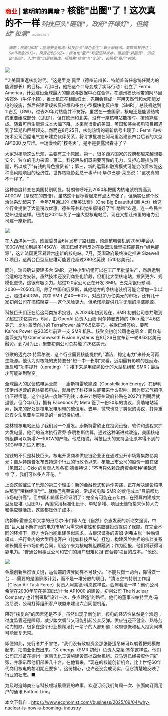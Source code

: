 <span style="color:#E3120B; font-size:14.9pt; font-weight:bold;">商业</span> <span style="color:#000000; font-size:14.9pt; font-weight:bold;">| 黎明前的黑暗？</span>
<span style="color:#000000; font-size:21.0pt; font-weight:bold;">核能"出圈"了！这次真的不一样</span>
<span style="color:#808080; font-size:14.9pt; font-weight:bold; font-style:italic;">科技巨头"砸钱"，政府"开绿灯"，但挑战"拉满"</span>
<span style="color:#808080; font-size:6.2pt;">2025年9月4日</span>

<div style="padding:8px 12px; color:#666; font-size:9.0pt; font-style:italic; margin:12px 0;">
摘要：核能"解冻"：能源安全焦虑+科技巨头"绿色金主"+新金融玩法。美欧疯狂押注：SMR吸金20亿+，聚变初创26亿+；标准化"量产"有望压降成本。但监管"紧箍咒"、供应链"断链"、人才"荒"仍是拦路虎，短期靠"续命"与"复活"，长期看"量产"突破。 
</div>

![](../images/051_Why_nuclear_is_now_a_booming_industry/p0206_img01.jpeg)

"让美国重返核能时代。"这是里克·佩里（德州前州长、特朗普首任总统任期内的能源部长）的目标。7月4日，他把这个口号变成了实际行动：创立了 Fermi America，计划建设全球最大的能源与数据中心综合体。在德州狭长地带的阿马里洛郊外（牛仔小镇），推土机正在翻动红土，先期会建成一座用天然气和太阳能发电的设施，然后兴建常规核反应堆和多台小型模块化反应堆（SMR），总装机达到11吉瓦（GW）。过去20年对核能并不友好。虽然在一些国家，核电还是能源结构的重要组成部分（见图1），但在欧洲和北美，没有一座核电站能按时、按预算建成。随着可再生能源成本大幅下降，本来就很贵的美国、英国和芬兰核电项目都遇到了延期和巨额超支。然而在8月25日，核能热情的最新信号出现了：Fermi 和核技术公司西屋电气宣布建立伙伴关系，将寻求批准在阿马里洛建设四台后者的大型 AP1000 反应堆。一场漫长的"核冬天"，是不是要露出春芽了？

大家对核能这么乐观，主要有三个原因。第一，很多西方国家的政府都越来越想要安全、独立的电力来源；第二，科技巨头们既需要可靠的电力，又担心碳排放问题，所以成了"有钱的绿色投资者"；第三，新的运营和融资模式可能会改善核能这种高风险项目的经济性。世界核能协会总干事萨玛·毕尔巴鄂-莱昂说："这次真的不一样了。"

这种态度转变在美国特别明显。特朗普呼吁到2050年把国内核电装机提高到400GW（是现在的四倍）。虽然这个目标看起来有点太夸张了，但确实让整个政治体系动起来了。今年7月通过的《至美法案》（One Big Beautiful Bill Act）给这个行业提供了大量税收优惠。德州等共和党州都铺好了"红地毯"欢迎，连一些民主党州也是这样。纽约在2021年关了一座大型核电站后，现在又想让州里的电力公司建一座新的。

![](../images/051_Why_nuclear_is_now_a_booming_industry/p0207_img01.jpeg)

在大西洋另一边，欧盟委员会6月发布了路线图，预测核电装机到2050年会从100GW增加到最多145GW。德国已经不再反对在欧盟法律里把核能算作"绿色能源"，这让法国更容易建六座新的核电站。7月，英国政府最终决定推进 Sizewell C 项目，这两台巨型反应堆可能要花超过380亿英镑（510亿美元）。

同时，瑞典确认要建多台 SMR，这种小型机组可以在工厂里批量生产，然后运到合适的地方安装。虽然技术还没到商业化阶段，但相比大型核电站，投资更少、规模化更快，这很有吸引力。超过120家公司正在开发 SMR。巴克莱银行预测，2030—2050年间，除了中国和俄罗斯，其他地方的净核电装机可能会增加一半以上，超过450GW，其中 SMR 占40—60%，对应约1万亿美元的市场。还有几十家初创公司在搞核聚变——这个风险更大，但承诺能提供几乎无限的清洁能源。

科技巨头们正在给这两类技术投钱。从2024年初到现在，SMR 初创公司总共融到了超过20亿美元。6月，由 OpenAI 负责人山姆·阿尔特曼支持的 Oklo 融了4.6亿美元；比尔·盖茨创办的 TerraPower 融了6.5亿美元。谷歌已经签约，要帮 Kairos Power 在2035年前建一支 SMR 机队。核聚变初创公司也在吸金：同样有盖茨支持的 Commonwealth Fusion Systems 在8月26日宣布新一轮8.63亿美元融资。到7月为止，聚变初创公司总共融了26亿美元。

谷歌的迈克尔·特雷尔说，这个行业需要核能提供的"清洁、稳定电力"来补充可再生能源。他认为对核能的支持要分"短—中—长期"来看。近期最有影响的是延寿、重启和"功率提升（uprating）"；接下来是用成熟设计的大型机组和 SMR；最后才可能轮到聚变。

全球最大的民营核电运营商——康斯特雷欣能源（Constellation Energy）在伊利诺伊州运营的克林顿核电站，就展示了科技巨头能带来什么影响。因为页岩气把电价压得很低，这个电站一度赚不到钱；本来计划等州政府补贴在2027年到期后就退役。但今年6月，拥有 Facebook 的 Meta 签了一份20年的协议，资助电站延寿，换来的好处是核电发电附带的碳信用。去年，微软也签了类似的协议，打算重启宾夕法尼亚州三哩岛的一台退役机组。

克林顿核电站还给了我们另一个启发。康斯特雷欣正在投资设备、软件和流程来扩大发电量。他们的首席执行官乔·多明格斯估算，通过这种渐进式改造，美国核电机组群可以新增7—10GW的产能。他总结说，科技巨头的支持会让原本得不到的30GW电力进入市场。

投钱的不只是科技巨头。核电开发商和供应链企业正在通过公开市场筹集数亿美元；自从特朗普发布支持这个行业的行政令以来，核能上市公司的股价一直在涨（见图2）。Oklo 的负责人雅各布·德维特说："不再只依赖政府资金那种'稀缺思维'了，我们可以多点开花。"

上面这些催生了乐观的第三个理由：新的金融模式和运作实践，正在解决建设核电站那套"糟糕经济学"。就像巴克莱说的，常规核电和 SMR 的度电成本"目前都比市场电价高"。但中国和韩国已经证明了：完全有可能在五年内、在预算内建成大型反应堆（见图3）。两国采用标准化设计、单站多堆、项目无缝衔接来保持人力和供应链活跃，这些都压低了成本。

约翰斯·霍普金斯大学的丹尼尔·卡门等人在《自然》杂志发表的新论文强调，中国"巨大且不断扩张的电力市场"为需求确定性和供应链投资提供了保障。在完全不同的环境下，西方也许也能重建类似需求。古根汉证券的吉姆·谢弗主张一种融资模式：把行业内的大型用电客户（比如科技巨头）打包，构建风险共担的伙伴关系和长期高于市场价的合同，用这个来为核电机组群融资；作为回报，他们将获得可靠电力。"普通公用事业公司和它们的用户很难负担'首台套'项目的成本。"他说。

![](../images/051_Why_nuclear_is_now_a_booming_industry/p0210_img01.jpeg)

金融创新当然很关键，运营端的进步同样不可缺少。"不能只做一两台，你得做十台……需要的是国家级计划，而不是一堆分散的项目。"清洁空气特别工作组（Clean Air Task Force）负责人阿蒙德·科恩这样说。西屋看法一样：他们公司希望在2030年前在美国启动十台 AP1000 的建设。初创公司 The Nuclear Company 也计划采取"设计一次、多点建造"的路径。他们的董事长帕特里克·马洛尼说，公司打算组织客户联盟来建设六台同型机组。

阻碍"核复兴"的因素还是不少。虽然出现了新创新，核电的经济性依然是个难题；过度监管还是障碍，减少繁文缛节又可能引起公众反弹。供应链还不健全、熟练劳动力短缺。很多在这个行业摸爬滚打一辈子的人都知道：政府慷慨和私人投资同样可能反复无常。

即便如此，先行者并不害怕。"我们没有政府资金那张舒适吊床可以躺着把规模做起来、把商业化做出来。"X-energy（SMR 初创）负责人克莱·塞尔这样说。他们公司正准备在德州一家陶氏化工设施建设首批四台机组。亚马逊已经投资他们扩张，并承诺帮他们部署几十台。在他看来，"现在的核能创新机会，比上世纪60年代商用核电的黎明期还要多"。这份雄心，也许还没变成现实，但它清楚地反映了行业的壮志。■

为及时追踪商业与科技领域最重要的故事，欢迎订阅我们每周一次、仅面向订阅用户的通讯 Bottom Line。

本文下载自：https://www.economist.com//business/2025/09/04/why-nuclear-is-now-a-booming- industry


